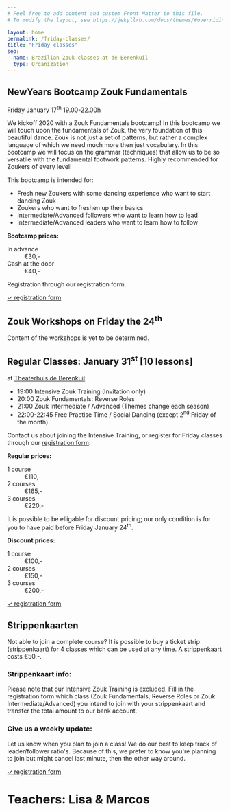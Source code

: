 ```yaml
---
# Feel free to add content and custom Front Matter to this file.
# To modify the layout, see https://jekyllrb.com/docs/themes/#overriding-theme-defaults

layout: home
permalink: /friday-classes/
title: "Friday classes"
seo:
  name: Brazilian Zouk classes at de Berenkuil
  type: Organization
---
```


## NewYears Bootcamp Zouk Fundamentals
Friday January 17<sup>th</sup>
19.00-22.00h

We kickoff 2020 with a Zouk Fundamentals bootcamp!
In this bootcamp we will touch upon the fundamentals of Zouk,
the very foundation of this beautiful dance.
Zouk is not just a set of patterns,
but rather a complex language of which we need much more then just vocabulary.
In this bootcamp we will focus on the grammar
(techniques)
that allow us to be so versatile with the fundamental footwork patterns.
Highly recommended for Zoukers of every level!

This bootcamp is intended for:
- Fresh new Zoukers with some dancing experience who want to start dancing Zouk
- Zoukers who want to freshen up their basics
- Intermediate/Advanced followers who want to learn how to lead
- Intermediate/Advanced leaders who want to learn how to follow

**Bootcamp prices:**
<dl>
<dt>In advance</dt><dd>€30,-</dd>
<dt>Cash at the door</dt><dd>€40,-</dd>
</dl>
Registration through our registration form.

<a
  class="call-to-action"
  href="/friday-registration">
  ✓ registration form
</a>

## Zouk Workshops on Friday the 24<sup>th</sup>

Content of the workshops is yet to be determined.

## Regular Classes: January 31<sup>st</sup> [10 lessons]

at [Theaterhuis de Berenkuil](https://deberenkuil.nl):
- 19:00 Intensive Zouk Training (Invitation only)
- 20:00 Zouk Fundamentals: Reverse Roles
- 21:00 Zouk Intermediate / Advanced (Themes change each season)
- 22:00-22:45 Free Practise Time / Social Dancing (except 2<sup>nd</sup> Friday of the month)

Contact us about joining the Intensive Training,
or register for Friday classes through our [registration form](/friday-registration).

**Regular prices:**
<dl>
<dt>1 course</dt><dd>€110,-</dd>
<dt>2 courses</dt><dd>€165,-</dd>
<dt>3 courses</dt><dd>€220,-</dd>
</dl>

It is possible to be elligable for discount pricing;
our only condition is for you to have paid before Friday January 24<sup>th</sup>.

**Discount prices:**
<dl>
<dt>1 course</dt><dd>€100,-</dd>
<dt>2 courses</dt><dd>€150,-</dd>
<dt>3 courses</dt><dd>€200,-</dd>
</dl>

<a
  class="call-to-action"
  href="/friday-registration">
  ✓ registration form
</a>

## Strippenkaarten
Not able to join a complete course?
It is possible to buy a ticket strip
(strippenkaart)
for 4 classes which can be used at any time.
A strippenkaart costs €50,-.

### Strippenkaart info:
Please note that our Intensive Zouk Training is excluded.
Fill in the registration form which class
(Zouk Fundamentals; Reverse Roles or Zouk Intermediate/Advanced)
you intend to join with your strippenkaart
and transfer the total amount to our bank account.

### Give us a weekly update:
Let us know when you plan to join a class!
We do our best to keep track of leader/follower ratio's.
Because of this,
we prefer to know you're planning to join but might cancel last minute,
then the other way around.

<a
  class="call-to-action"
  href="/friday-registration"> ✓ registration form </a>

# Teachers: Lisa & Marcos

